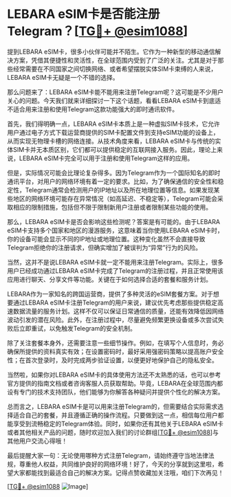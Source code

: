 # LEBARA eSIM卡是否能注册Telegram？[[TG💪+ @esim1088](https://t.me/s/esim1088)]

提到LEBARA eSIM卡，很多小伙伴可能并不陌生。它作为一种新型的移动通信解决方案，凭借其便捷性和灵活性，在全球范围内受到了广泛的关注。尤其是对于那些经常需要在不同国家之间切换网络、或者希望摆脱实体SIM卡束缚的人来说，LEBARA eSIM卡无疑是一个不错的选择。

那么问题来了：LEBARA eSIM卡能不能用来注册Telegram呢？这可能是不少用户关心的问题。今天我们就来详细探讨一下这个话题，看看LEBARA eSIM卡到底适不适合用来注册和使用Telegram这款功能强大的即时通讯软件。

首先，我们得明确一点，LEBARA eSIM卡本质上是一种虚拟SIM卡技术，它允许用户通过电子方式下载运营商提供的SIM卡配置文件到支持eSIM功能的设备上，从而实现无物理卡槽的网络连接。从技术角度来看，LEBARA eSIM卡与传统的实体SIM卡并无本质区别，它们都可以提供稳定的互联网接入服务。因此，理论上来说，LEBARA eSIM卡完全可以用于注册和使用Telegram这样的应用。

但是，实际情况可能会比理论复杂得多。因为Telegram作为一个国际知名的即时通讯平台，对用户的网络环境有着一定的要求。比如，为了确保通信的安全性和稳定性，Telegram通常会检测用户的IP地址以及所在地理位置等信息。如果发现某些地区的网络环境可能存在异常情况（如高延迟、不稳定等），Telegram可能会采取相应的限制措施，包括但不限于限制新用户注册或者限制某些功能的使用。

那么，LEBARA eSIM卡是否会影响这些检测呢？答案是有可能的。由于LEBARA eSIM卡支持多个国家和地区的漫游服务，这意味着当你使用LEBARA eSIM卡时，你的设备可能会显示不同的IP地址或地理位置。这种变化虽然不会直接导致Telegram拒绝你的注册请求，但确实增加了被误判为“异常”行为的风险。

当然，这并不是说LEBARA eSIM卡就一定不能用来注册Telegram。实际上，很多用户已经成功通过LEBARA eSIM卡完成了Telegram的注册过程，并且正常使用该应用进行聊天、分享文件等功能。关键在于如何选择合适的套餐和服务计划。

LEBARA作为一家知名的跨国运营商，提供了多种灵活的eSIM套餐方案。对于想要通过LEBARA eSIM卡注册Telegram的用户来说，建议优先考虑那些提供稳定高速数据流量的服务计划。这样不仅可以保证日常通信的质量，还能有效降低因网络波动引发的潜在风险。此外，在注册过程中，尽量避免频繁更换设备或多次尝试失败后立即重试，以免触发Telegram的安全机制。

除了关注套餐本身外，还需要注意一些细节操作。例如，在填写个人信息时，务必确保所提供的资料真实有效；在设置密码时，最好采用强密码策略以提高账户安全性；在首次登录时，及时完成两步验证设置，以便更好地保护自己的隐私安全。

当然啦，如果你对LEBARA eSIM卡的具体使用方法还不太熟悉的话，也可以参考官方提供的指南文档或者咨询客服人员获取帮助。毕竟，LEBARA在全球范围内都设有专门的技术支持团队，他们能够为你解答各种疑问并提供个性化的解决方案。

总而言之，LEBARA eSIM卡是可以用来注册Telegram的，但需要结合实际需求选择适合自己的套餐，并且遵循正确的操作流程。只要做到这一点，相信每位用户都能享受到流畅稳定的Telegram体验。同时，如果你还有其他关于LEBARA eSIM卡或者其他相关产品的问题，随时欢迎加入我们的讨论群组[[TG💪+ @esim1088](https://t.me/s/esim1088)]与其他用户交流心得哦！

最后提醒大家一句：无论使用哪种方式注册Telegram，请始终遵守当地法律法规，尊重他人权益，共同维护良好的网络环境！好了，今天的分享就到这里啦，希望大家都能找到最适合自己的解决方案。记得点赞收藏加关注哦，咱们下次再见！

[[TG💪+ @esim1088](https://t.me/s/esim1088) ![Image](https://i.postimg.cc/4NQfJmqS/Snipaste-2025-05-13-00-14-12.png)]
